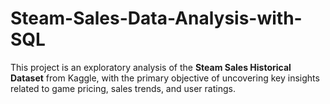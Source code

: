 # Steam-Sales-Data-Analysis-with-SQL
This project is an exploratory analysis of the **Steam Sales Historical Dataset** from Kaggle, with the primary objective of uncovering key insights related to game pricing, sales trends, and user ratings.

